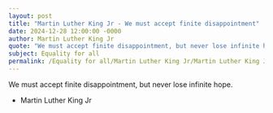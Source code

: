 ```yaml
---
layout: post
title: "Martin Luther King Jr - We must accept finite disappointment"
date: 2024-12-28 12:00:00 -0000
author: Martin Luther King Jr
quote: "We must accept finite disappointment, but never lose infinite hope."
subject: Equality for all
permalink: /Equality for all/Martin Luther King Jr/Martin Luther King Jr - We must accept finite disappointment
---
```


We must accept finite disappointment, but never lose infinite hope.

- Martin Luther King Jr
